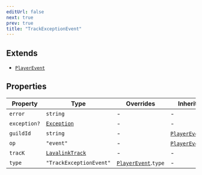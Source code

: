 ```yaml
---
editUrl: false
next: true
prev: true
title: "TrackExceptionEvent"
---
```


## Extends

- [`PlayerEvent`](/api/interfaces/playerevent/)

## Properties

| Property | Type | Overrides | Inherited from | Defined in |
| ------ | ------ | ------ | ------ | ------ |
| `error` | `string` | - | - | [src/structures/Types/Utils.ts:183](https://github.com/appujet/lavalink-client/blob/4880e032861893b27e80b7c2d6c36639afbb3479/src/structures/Types/Utils.ts#L183) |
| `exception?` | [`Exception`](/api/interfaces/exception/) | - | - | [src/structures/Types/Utils.ts:181](https://github.com/appujet/lavalink-client/blob/4880e032861893b27e80b7c2d6c36639afbb3479/src/structures/Types/Utils.ts#L181) |
| `guildId` | `string` | - | [`PlayerEvent`](/api/interfaces/playerevent/).`guildId` | [src/structures/Types/Utils.ts:166](https://github.com/appujet/lavalink-client/blob/4880e032861893b27e80b7c2d6c36639afbb3479/src/structures/Types/Utils.ts#L166) |
| `op` | `"event"` | - | [`PlayerEvent`](/api/interfaces/playerevent/).`op` | [src/structures/Types/Utils.ts:164](https://github.com/appujet/lavalink-client/blob/4880e032861893b27e80b7c2d6c36639afbb3479/src/structures/Types/Utils.ts#L164) |
| `tracK` | [`LavalinkTrack`](/api/interfaces/lavalinktrack/) | - | - | [src/structures/Types/Utils.ts:182](https://github.com/appujet/lavalink-client/blob/4880e032861893b27e80b7c2d6c36639afbb3479/src/structures/Types/Utils.ts#L182) |
| `type` | `"TrackExceptionEvent"` | [`PlayerEvent`](/api/interfaces/playerevent/).`type` | - | [src/structures/Types/Utils.ts:180](https://github.com/appujet/lavalink-client/blob/4880e032861893b27e80b7c2d6c36639afbb3479/src/structures/Types/Utils.ts#L180) |
